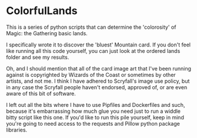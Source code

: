 # ColorfulLands

This is a series of python scripts that can determine the 'colorosity' of Magic: the Gathering basic lands.

I specifically wrote it to discover the 'bluest' Mountain card. If you don't feel like running all this code yourself, you can just look at the ordered lands folder and see my results. 

Oh, and I should mention that all of the card image art that I've been running against is copyrighted by Wizards of the Coast or sometimes by other artists, and not me. I think I have adhered to Scryfall's image use policy, but in any case the Scryfall people haven't endorsed, approved of, or are even aware of this bit of software.

I left out all the bits where I have to use Pipfiles and Dockerfiles and such, because it's embarrassing how much glue you need just to run a widdle bitty script like this one. If you'd like to run this pile yourself, keep in mind you're going to need access to the requests and Pillow python package libraries.
